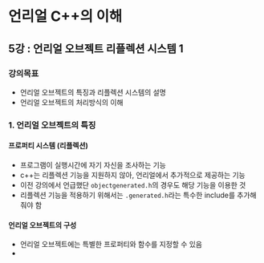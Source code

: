 # 언리얼 C++의 이해
## 5강 : 언리얼 오브젝트 리플렉션 시스템 1
### 강의목표
* 언리얼 오브젝트의 특징과 리플렉션 시스템의 설명
* 언리얼 오브젝트의 처리방식의 이해

### 1. 언리얼 오브젝트의 특징

#### 프로퍼티 시스템 (리플렉션)
* 프로그램이 실행시간에 자기 자신을 조사하는 기능 
* c++는 리플렉션 기능을 지원하지 않아, 언리얼에서 추가적으로 제공하는 기능 
*  이전 강의에서 언급했단 `objectgenerated.h`의 경우도 해당 기능을 이용한 것
* 리플렉션 기능을 적용하기 위해서는 `.generated.h`라는 특수한 include를 추가해줘야 함


#### 언리얼 오브젝트의 구성
 * 언리얼 오브젝트에는 특별한 프로퍼티와 함수를 지정할 수 있음
 * 